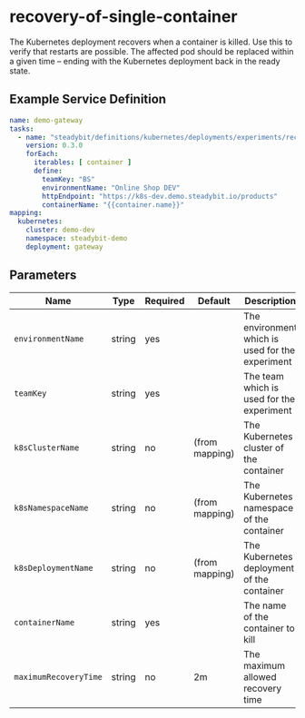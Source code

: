 # recovery-of-single-container

The Kubernetes deployment recovers when a container is killed.
Use this to verify that restarts are possible.
The affected pod should be replaced within a given time – ending with the Kubernetes deployment back in the ready state.

## Example Service Definition

```yaml
name: demo-gateway
tasks:
  - name: "steadybit/definitions/kubernetes/deployments/experiments/recovery-of-single-container"
    version: 0.3.0
    forEach:
      iterables: [ container ]
      define:
        teamKey: "BS"
        environmentName: "Online Shop DEV"
        httpEndpoint: "https://k8s-dev.demo.steadybit.io/products"
        containerName: "{{container.name}}"
mapping:
  kubernetes:
    cluster: demo-dev
    namespace: steadybit-demo
    deployment: gateway
```

## Parameters

| Name                  | Type   | Required | Default        | Description                                      |
|-----------------------|--------|----------|----------------|--------------------------------------------------|
| `environmentName`     | string | yes      |                | The environment which is used for the experiment |
| `teamKey`             | string | yes      |                | The team which is used for the experiment        |
| `k8sClusterName`      | string | no       | (from mapping) | The Kubernetes cluster of the container          |
| `k8sNamespaceName`    | string | no       | (from mapping) | The Kubernetes namespace of the container        |
| `k8sDeploymentName`   | string | no       | (from mapping) | The Kubernetes deployment of the container       |
| `containerName`       | string | yes      |                | The name of the container to kill                |
| `maximumRecoveryTime` | string | no       | 2m             | The maximum allowed recovery time                |

